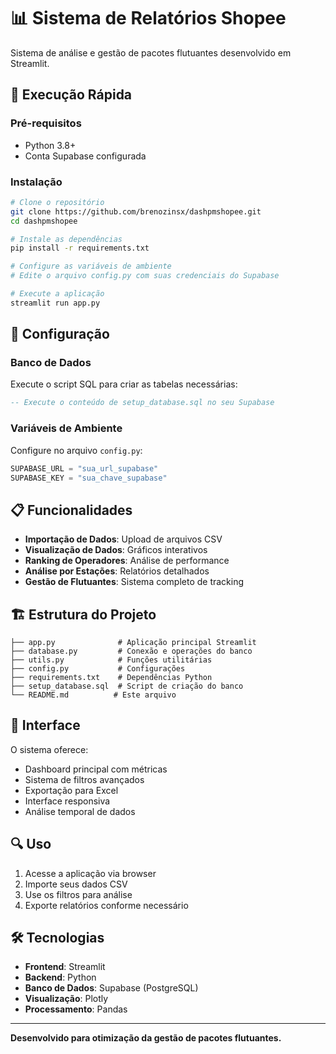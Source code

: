 # 📊 Sistema de Relatórios Shopee

Sistema de análise e gestão de pacotes flutuantes desenvolvido em Streamlit.

## 🚀 Execução Rápida

### Pré-requisitos
- Python 3.8+
- Conta Supabase configurada

### Instalação

```bash
# Clone o repositório
git clone https://github.com/brenozinsx/dashpmshopee.git
cd dashpmshopee

# Instale as dependências
pip install -r requirements.txt

# Configure as variáveis de ambiente
# Edite o arquivo config.py com suas credenciais do Supabase

# Execute a aplicação
streamlit run app.py
```

## 🔧 Configuração

### Banco de Dados
Execute o script SQL para criar as tabelas necessárias:
```sql
-- Execute o conteúdo de setup_database.sql no seu Supabase
```

### Variáveis de Ambiente
Configure no arquivo `config.py`:
```python
SUPABASE_URL = "sua_url_supabase"
SUPABASE_KEY = "sua_chave_supabase"
```

## 📋 Funcionalidades

- **Importação de Dados**: Upload de arquivos CSV
- **Visualização de Dados**: Gráficos interativos
- **Ranking de Operadores**: Análise de performance
- **Análise por Estações**: Relatórios detalhados
- **Gestão de Flutuantes**: Sistema completo de tracking

## 🏗️ Estrutura do Projeto

```
├── app.py              # Aplicação principal Streamlit
├── database.py         # Conexão e operações do banco
├── utils.py            # Funções utilitárias
├── config.py           # Configurações
├── requirements.txt    # Dependências Python
├── setup_database.sql  # Script de criação do banco
└── README.md          # Este arquivo
```

## 📱 Interface

O sistema oferece:
- Dashboard principal com métricas
- Sistema de filtros avançados
- Exportação para Excel
- Interface responsiva
- Análise temporal de dados

## 🔍 Uso

1. Acesse a aplicação via browser
2. Importe seus dados CSV
3. Use os filtros para análise
4. Exporte relatórios conforme necessário

## 🛠️ Tecnologias

- **Frontend**: Streamlit
- **Backend**: Python
- **Banco de Dados**: Supabase (PostgreSQL)
- **Visualização**: Plotly
- **Processamento**: Pandas

---

**Desenvolvido para otimização da gestão de pacotes flutuantes.** 